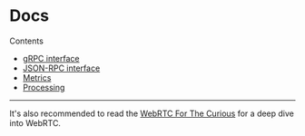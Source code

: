# Docs

Contents

- [gRPC interface](grpc.md)
- [JSON-RPC interface](json-rpc.md)
- [Metrics](metrics.md)
- [Processing](processing.md)

---

It's also recommended to read the [WebRTC For The Curious](https://webrtcforthecurious.com/) for a deep dive into WebRTC.
